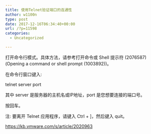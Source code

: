 ```yaml
---
title: 使用Telnet验证端口的连通性
author: w1100n
type: post
date: 2017-12-16T06:34:40+00:00
url: /?p=11598
categories:
  - Uncategorized

---
```

打开命令行模式。具体方法，请参考打开命令或 Shell 提示符 (2076587) (Opening a command or shell prompt (1003892))。
  
在命令行窗口键入: 

telnet server port

其中 server 是服务器的主机名或IP地址，port 是您想要连接的端口号。

按回车。
  
注: 要离开 Telnet 应用程序，请键入 Ctrl + ]，然后键入 quit。

https://kb.vmware.com/s/article/2020963